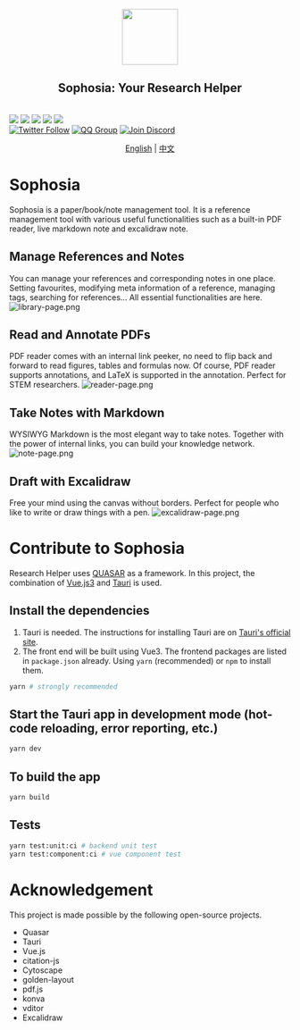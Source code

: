 <p align="center">
<img src="public/icons/logo.svg" style="width: 100px; vertical-align:middle">
<br>
<h2 align="center">Sophosia: Your Research Helper</h2>
<br>
<a title="Build Status" target="_blank" href="https://github.com/sophosia/sophosia/actions"><img src="https://img.shields.io/github/actions/workflow/status/sophosia/sophosia/publish.yml?style=flat-square"></a>
<a title="Release" target="_blank" href="https://github.com/sophosia/sophosia/releases"><img src="https://img.shields.io/github/v/release/sophosia/sophosia?style=flat-square"></a>
<a title="Downloads" target="_blank" href="https://github.com/sophosia/sophosia/releases"><img src="https://img.shields.io/github/downloads/sophosia/sophosia/total?style=flat-square"></a>
<a title="Stars" target="_blank" href="https://github.com/sophosia/sophosia"><img src="https://img.shields.io/github/stars/sophosia/sophosia?style=flat-square"></a>
<a title="Commits" target="_blank" href="https://github.com/sophosia/sophosia/commits/main"><img src="https://img.shields.io/github/commit-activity/m/sophosia/sophosia?style=flat-square"></a>
<br>
<a title="Twitter" target="_blank" href="https://twitter.com/sophosia_app"><img alt="Twitter Follow" src="https://img.shields.io/badge/@sophosia_app-1976d2?logo=twitter&style=social"></a>
<a title="QQ" target="_blank" href=""><img alt="QQ Group" src="https://img.shields.io/badge/QQ:808198109-1976d2?logo=tencentqq&style=social"></a>
<a title="Discord" target="_blank" href="https://discord.gg/8RDZE85tBj"><img alt="Join Discord" src="https://img.shields.io/badge/Sophosia-1976d2?logo=discord&style=social"></a>
</p>

<p align="center">
<a href="https://github.com/sophosia/sophosia/blob/main/README.md">English</a>
|
<a href="https://github.com/sophosia/sophosia/blob/main/README.zh_CN.md">中文</a>
</p>

# Sophosia

Sophosia is a paper/book/note management tool. It is a reference management tool with various useful functionalities such as a built-in PDF reader, live markdown note and excalidraw note.

## Manage References and Notes

You can manage your references and corresponding notes in one place. Setting favourites, modifying meta information of a reference, managing tags, searching for references... All essential functionalities are here.
![library-page.png](./galleries/library-page.png)

## Read and Annotate PDFs

PDF reader comes with an internal link peeker, no need to flip back and forward to read figures, tables and formulas now. Of course, PDF reader supports annotations, and LaTeX is supported in the annotation. Perfect for STEM researchers.
![reader-page.png](./galleries/reader-page.png)

## Take Notes with Markdown

WYSIWYG Markdown is the most elegant way to take notes. Together with the power of internal links, you can build your knowledge network.
![note-page.png](./galleries/note-page.png)

## Draft with Excalidraw

Free your mind using the canvas without borders. Perfect for people who like to write or draw things with a pen.
![excalidraw-page.png](./galleries/excalidraw-page.png)

# Contribute to Sophosia

Research Helper uses [QUASAR](https://quasar.dev) as a framework. In this project, the combination of [Vue.js3](https://vuejs.org) and [Tauri](https://tauri.app) is used.

## Install the dependencies

1. Tauri is needed. The instructions for installing Tauri are on [Tauri's official site](https://tauri.app/v1/guides/getting-started/setup).
2. The front end will be built using Vue3. The frontend packages are listed in `package.json` already. Using `yarn` (recommended) or `npm` to install them.

```bash
yarn # strongly recommended

```

## Start the Tauri app in development mode (hot-code reloading, error reporting, etc.)

```bash
yarn dev
```

## To build the app

```bash
yarn build
```

## Tests

```bash
yarn test:unit:ci # backend unit test
yarn test:component:ci # vue component test
```

# Acknowledgement

This project is made possible by the following open-source projects.

- Quasar
- Tauri
- Vue.js
- citation-js
- Cytoscape
- golden-layout
- pdf.js
- konva
- vditor
- Excalidraw
